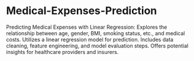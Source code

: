 # Medical-Expenses-Prediction
Predicting Medical Expenses with Linear Regression:  Explores the relationship between age, gender, BMI, smoking status, etc., and medical costs. Utilizes a linear regression model for prediction. Includes data cleaning, feature engineering, and model evaluation steps. Offers potential insights for healthcare providers and insurers.
